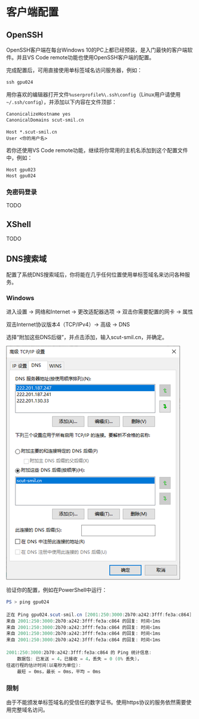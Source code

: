 # 客户端配置

## OpenSSH

OpenSSH客户端在每台Windows 10的PC上都已经预装，是入门最快的客户端软件。并且VS Code remote功能也使用OpenSSH客户端的配置。

完成配置后，可用直接使用单标签域名访问服务器，例如：
```powershell
ssh gpu024
```

用你喜欢的编辑器打开文件`%userprofile%\.ssh\config`（Linux用户请使用`~/.ssh/config`），并添加以下内容在文件顶部：

```
CanonicalizeHostname yes
CanonicalDomains scut-smil.cn

Host *.scut-smil.cn
User <你的用户名>
```

若你还使用VS Code remote功能，继续将你常用的主机名添加到这个配置文件中，例如：

```
Host gpu023
Host gpu024
```

### 免密码登录

TODO

## XShell

TODO

## DNS搜索域

配置了系统DNS搜索域后，你将能在几乎任何位置使用单标签域名来访问各种服务。

### Windows

进入设置 -> 网络和Internet -> 更改适配器选项 -> 双击你需要配置的网卡 -> 属性

双击Internet协议版本4（TCP/IPv4）-> 高级 -> DNS

选择“附加这些DNS后缀”，并点击添加，输入scut-smil.cn，并确定。

![Windows DNS搜索域配置截图](./windows_dns_search_domain.png)

验证你的配置，例如在PowerShell中运行：

```powershell
PS > ping gpu024

正在 Ping gpu024.scut-smil.cn [2001:250:3000:2b70:a242:3fff:fe3a:c864] 具有 32 字节的数据:
来自 2001:250:3000:2b70:a242:3fff:fe3a:c864 的回复: 时间<1ms
来自 2001:250:3000:2b70:a242:3fff:fe3a:c864 的回复: 时间<1ms
来自 2001:250:3000:2b70:a242:3fff:fe3a:c864 的回复: 时间<1ms
来自 2001:250:3000:2b70:a242:3fff:fe3a:c864 的回复: 时间<1ms

2001:250:3000:2b70:a242:3fff:fe3a:c864 的 Ping 统计信息:
    数据包: 已发送 = 4，已接收 = 4，丢失 = 0 (0% 丢失)，
往返行程的估计时间(以毫秒为单位):
    最短 = 0ms，最长 = 0ms，平均 = 0ms
```

### 限制

由于不能颁发单标签域名的受信任的数字证书。使用https协议的服务依然需要使用完整域名访问。
